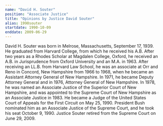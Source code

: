 ```yaml
---
name: "David H. Souter"
position: "Associate Justice"
title: "Opinions by Justice David Souter"
alias: 1990souter
startdate: 1990-10-09
enddate: 2009-06-29
---
```

David H. Souter was born in Melrose, Massachusetts, September 17, 1939. He graduated from Harvard College, from which he received his A.B. After two years as a Rhodes Scholar at Magdalen College, Oxford, he received an A.B. in Jurisprudence from Oxford University and an M.A. in 1963. After receiving an LL.B. from Harvard Law School, he was an associate at Orr and Reno in Concord, New Hampshire from 1966 to 1968, when he became an Assistant Attorney General of New Hampshire. In 1971, he became Deputy Attorney General and in 1976, Attorney General of New Hampshire. In 1978, he was named an Associate Justice of the Superior Court of New Hampshire, and was appointed to the Supreme Court of New Hampshire as an Associate Justice in 1983. He became a Judge of the United States Court of Appeals for the First Circuit on May 25, 1990. President Bush nominated him as an Associate Justice of the Supreme Court, and he took his seat October 9, 1990. Justice Souter retired from the Supreme Court on June 29, 2009.

